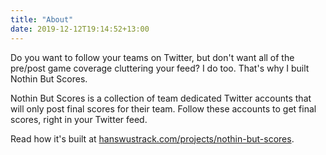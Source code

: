 ```yaml
---
title: "About"
date: 2019-12-12T19:14:52+13:00
---
```


Do you want to follow your teams on Twitter, but don't want all of the pre/post game coverage cluttering your feed? I do too. That's why I built Nothin But Scores.

Nothin But Scores is a collection of team dedicated Twitter accounts that will only post final scores for their team. Follow these accounts to get final scores, right in your Twitter feed.

Read how it's built at [hanswustrack.com/projects/nothin-but-scores](https://hanswustrack.com/projects/nothin-but-scores/).